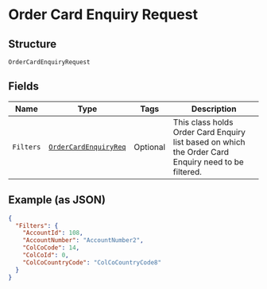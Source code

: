 
# Order Card Enquiry Request

## Structure

`OrderCardEnquiryRequest`

## Fields

| Name | Type | Tags | Description |
|  --- | --- | --- | --- |
| `Filters` | [`OrderCardEnquiryReq`](../../doc/models/order-card-enquiry-req.md) | Optional | This class holds Order Card Enquiry list based on which the Order Card Enquiry need to be filtered. |

## Example (as JSON)

```json
{
  "Filters": {
    "AccountId": 108,
    "AccountNumber": "AccountNumber2",
    "ColCoCode": 14,
    "ColCoId": 0,
    "ColCoCountryCode": "ColCoCountryCode8"
  }
}
```

